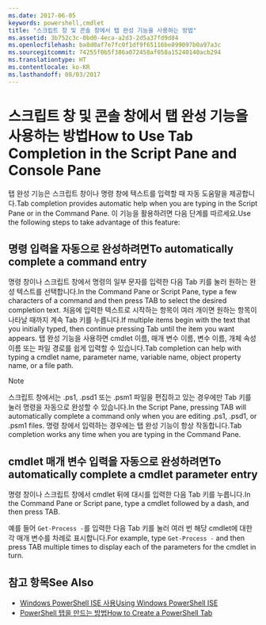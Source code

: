 ```yaml
---
ms.date: 2017-06-05
keywords: powershell,cmdlet
title: "스크립트 창 및 콘솔 창에서 탭 완성 기능을 사용하는 방법"
ms.assetid: 3b752c3c-0bd0-4eca-a2d3-2d5a37fd9d84
ms.openlocfilehash: ba8d0af7e7fc0f1df9f65116be899097b0a97a3c
ms.sourcegitcommit: 74255f0b5f386a072458af058a15240140acb294
ms.translationtype: HT
ms.contentlocale: ko-KR
ms.lasthandoff: 08/03/2017
---
```

# <a name="how-to-use-tab-completion-in-the-script-pane-and-console-pane"></a><span data-ttu-id="f5d10-103">스크립트 창 및 콘솔 창에서 탭 완성 기능을 사용하는 방법</span><span class="sxs-lookup"><span data-stu-id="f5d10-103">How to Use Tab Completion in the Script Pane and Console Pane</span></span>
<span data-ttu-id="f5d10-104">탭 완성 기능은 스크립트 창이나 명령 창에 텍스트를 입력할 때 자동 도움말을 제공합니다.</span><span class="sxs-lookup"><span data-stu-id="f5d10-104">Tab completion provides automatic help when you are typing in the Script Pane or in the Command Pane.</span></span> <span data-ttu-id="f5d10-105">이 기능을 활용하려면 다음 단계를 따르세요.</span><span class="sxs-lookup"><span data-stu-id="f5d10-105">Use the following steps to take advantage of this feature:</span></span>

## <a name="to-automatically-complete-a-command-entry"></a><span data-ttu-id="f5d10-106">명령 입력을 자동으로 완성하려면</span><span class="sxs-lookup"><span data-stu-id="f5d10-106">To automatically complete a command entry</span></span>
<span data-ttu-id="f5d10-107">명령 창이나 스크립트 창에서 명령의 일부 문자를 입력한 다음 Tab 키를 눌러 원하는 완성 텍스트를 선택합니다.</span><span class="sxs-lookup"><span data-stu-id="f5d10-107">In the Command Pane or Script Pane, type a few characters of a command and then press TAB to select the desired completion text.</span></span> <span data-ttu-id="f5d10-108">처음에 입력한 텍스트로 시작하는 항목이 여러 개이면 원하는 항목이 나타날 때까지 계속 Tab 키를 누릅니다.</span><span class="sxs-lookup"><span data-stu-id="f5d10-108">If multiple items begin with the text that you initially typed, then continue pressing Tab until the item you want appears.</span></span> <span data-ttu-id="f5d10-109">탭 완성 기능을 사용하면 cmdlet 이름, 매개 변수 이름, 변수 이름, 개체 속성 이름 또는 파일 경로를 쉽게 입력할 수 있습니다.</span><span class="sxs-lookup"><span data-stu-id="f5d10-109">Tab completion can help with typing a cmdlet name, parameter name, variable name, object property name, or a file path.</span></span>

> [!NOTE]
> <span data-ttu-id="f5d10-110">스크립트 창에서는 .ps1, .psd1 또는 .psm1 파일을 편집하고 있는 경우에만 Tab 키를 눌러 명령을 자동으로 완성할 수 있습니다.</span><span class="sxs-lookup"><span data-stu-id="f5d10-110">In the Script Pane, pressing TAB will automatically complete a command only when you are editing .ps1, .psd1, or .psm1 files.</span></span> <span data-ttu-id="f5d10-111">명령 창에서 입력하는 경우에는 탭 완성 기능이 항상 작동합니다.</span><span class="sxs-lookup"><span data-stu-id="f5d10-111">Tab completion works any time when you are typing in the Command Pane.</span></span>

## <a name="to-automatically-complete-a-cmdlet-parameter-entry"></a><span data-ttu-id="f5d10-112">cmdlet 매개 변수 입력을 자동으로 완성하려면</span><span class="sxs-lookup"><span data-stu-id="f5d10-112">To automatically complete a cmdlet parameter entry</span></span>
<span data-ttu-id="f5d10-113">명령 창이나 스크립트 창에서 cmdlet 뒤에 대시를 입력한 다음 Tab 키를 누릅니다.</span><span class="sxs-lookup"><span data-stu-id="f5d10-113">In the Command Pane or Script pane, type a cmdlet followed by a dash, and then press TAB.</span></span>

<span data-ttu-id="f5d10-114">예를 들어 `Get-Process -`를 입력한 다음 Tab 키를 눌러 여러 번 해당 cmdlet에 대한 각 매개 변수를 차례로 표시합니다.</span><span class="sxs-lookup"><span data-stu-id="f5d10-114">For example, type `Get-Process -` and then press TAB multiple times to display each of the parameters for the cmdlet in turn.</span></span>

## <a name="see-also"></a><span data-ttu-id="f5d10-115">참고 항목</span><span class="sxs-lookup"><span data-stu-id="f5d10-115">See Also</span></span>
- [<span data-ttu-id="f5d10-116">Windows PowerShell ISE 사용</span><span class="sxs-lookup"><span data-stu-id="f5d10-116">Using Windows PowerShell ISE</span></span>](using-the-windows-powershell-ise.md)
- [<span data-ttu-id="f5d10-117">PowerShell 탭을 만드는 방법</span><span class="sxs-lookup"><span data-stu-id="f5d10-117">How to Create a PowerShell Tab</span></span>](How-to-Create-a-PowerShell-Tab-in-Windows-PowerShell-ISE.md)

